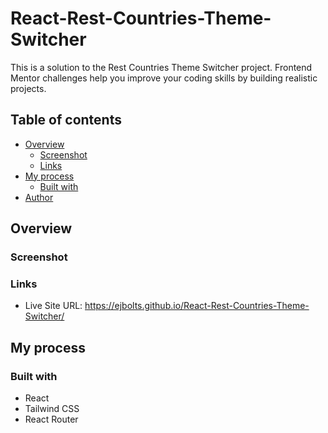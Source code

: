 # React-Rest-Countries-Theme-Switcher

This is a solution to the Rest Countries Theme Switcher project. Frontend Mentor challenges help you improve your coding skills by building realistic projects.

## Table of contents

- [Overview](#overview)
  - [Screenshot](#screenshot)
  - [Links](#links)
- [My process](#my-process)
  - [Built with](#built-with)
- [Author](#author)

## Overview

### Screenshot

### Links

- Live Site URL: https://ejbolts.github.io/React-Rest-Countries-Theme-Switcher/

## My process

### Built with

- React
- Tailwind CSS
- React Router
